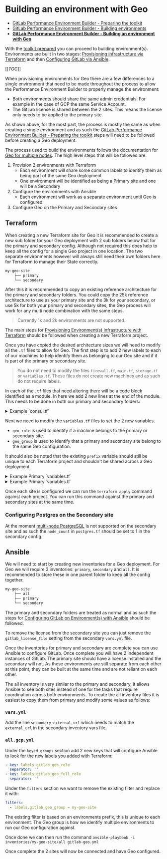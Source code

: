 # Building an environment with Geo

* [GitLab Performance Environment Builder - Preparing the toolkit](prep_toolkit.md)
* [GitLab Performance Environment Builder - Building environments](building_environments.md)
* [**GitLab Performance Environment Builder - Building an environment with Geo**](building_geo_environments.md)

With the [toolkit prepared](prep_toolkit.md) you can proceed to building environment(s). Environments are built in two stages: [Provisioning infrastructure via Terraform](#provisioning-environments-infrastructure-with-terraform) and then [Configuring GitLab via Ansible](#configuring-gitlab-on-environments-with-ansible).

[[_TOC_]]

When provisioning environments for Geo there are a few differences to a single environment that need to be made throughout the process to allow the Performance Environment Builder to properly manage the environment:

* Both environments should share the same admin credentials. For example in the case of GCP the same Service Account.
* The GitLab license is shared between the 2 sites. This means the license only needs to be applied to the primary site.

As shown above, for the most part, the process is mostly the same as when creating a single environment and as such the [GitLab Performance Environment Builder - Preparing the toolkit](https://gitlab.com/gitlab-org/quality/performance-environment-builder/-/blob/master/docs/prep_toolkit.md) steps will need to be followed before creating a Geo deployment.

The process used to build the environments follows the documentation for [Geo for multiple nodes](https://docs.gitlab.com/ee/administration/geo/replication/multiple_servers.html). The high level steps that will be followed are:

1. Provision 2 environments with Terraform
    * Each environment will share some common labels to identify them as being part of the same Geo deployment
    * One environment will be identified as being a Primary site and one will be a Secondary
1. Configure the environments with Ansible
    * Each environment will work as a separate environment until Geo is configured
1. Configure Geo on the Primary and Secondary sites

## Terraform

When creating a new Terraform site for Geo it is recommended to create a new sub folder for your Geo deployment with 2 sub folders below that for the primary and secondary config. Although not required this does help to keep all the config for a single Geo project in one location. The two separate environments however will always still need their own folders here for Terraform to manage their State correctly.

```bash
my-geo-site
    ├── primary
    └── secondary
```

After this it is recommended to copy an existing reference architecture for the primary and secondary folders. You could copy the 25k reference architecture to use as your primary site and the 3k for your secondary, or use 5k for both your primary and secondary sites, the Geo process will work for any multi node combination with the same steps.

>Currently 1k and 2k environments are not supported.

The main steps for [Provisioning Environment(s) Infrastructure with Terraform](https://gitlab.com/gitlab-org/quality/performance-environment-builder/-/blob/master/docs/building_environments.md#provisioning-environments-infrastructure-with-terraform) should be followed when creating a new Terraform project.

Once you have copied the desired architecture sizes we will need to modify all the `.tf` files to allow for Geo. The first step is to add 2 new labels to each of our machines to help identify them as belonging to our Geo site and if it is part of the primary or secondary site.

> You do not need to modify the files `firewall.tf`, `main.tf`, `storage.tf` or `variables.tf`. These files do not create new machines and as such do not require labels.

In each of the `.tf` files that need altering there will be a code block identified as a module. In here we add 2 new lines at the end of the module. This needs to be done in both our primary and secondary folders:
<details>
  <summary>Example `consul.tf`</summary>

```terraform
  module "consul" {
    source = "../../modules/gitlab_gcp_instance"

    prefix = "${var.prefix}"
    node_type = "consul"
    node_count = 3

    geo_role = "${var.geo_role}"
    geo_group = "${var.geo_group}"

    machine_type = "n1-highcpu-2"
    machine_image = "${var.machine_image}"
  }

  output "consul" {
    value = module.consul
  }
```

</details>

Next we need to modify the `variables.tf` files to set the 2 new variables.

* `geo_role` is used to identify if a machine belongs to the primary or secondary site.
* `geo_group` is used to identify that a primary and secondary site belong to the same Geo configuration.

It should also be noted that the existing `prefix` variable should still be unique to each Terraform project and shouldn't be shared across a Geo deployment.

<details>
  <summary>Example Primary `variables.tf`</summary>

  ```terraform
    variable "project" {
      default = "<Project ID>"
    }

    variable "credentials_file" {
      default = "<Credentials>"
    }

    variable "region" {
      default = "us-east1"
    }

    variable "zone" {
      default = "us-east1-c"
    }

    variable "prefix" {
      default = "my-10k-environment"
    }

    variable "machine_image" {
      default = "ubuntu-1804-lts"
    }

    variable "external_ip" {
      default = "<external ip>"
    }

    variable "geo_role" {
      default = "geo-primary"
    }

    variable "geo_group" {
      default = "my-geo-site"
    }
  ```

</details>

<details>
  <summary>Example Primary `variables.tf`</summary>

  ```terraform
    variable "project" {
      default = "<Project ID>"
    }

    variable "credentials_file" {
      default = "<Credentials>"
    }

    variable "region" {
      default = "europe-west4"
    }

    variable "zone" {
      default = "europe-west4-a"
    }

    variable "prefix" {
      default = "my-3k-environment"
    }

    variable "machine_image" {
      default = "ubuntu-1804-lts"
    }

    variable "external_ip" {
      default = "<external ip>"
    }

    variable "geo_role" {
      default = "geo-secondary"
    }

    variable "geo_group" {
      default = "my-geo-site"
    }
  ```

</details>

Once each site is configured we can run the `terraform apply` command against each project. You can run this command against the primary and secondary sites at the same time.

### Configuring Postgres on the Secondary site

At the moment [multi-node PostgreSQL](https://docs.gitlab.com/ee/administration/geo/replication/multiple_servers.html#step-2-configure-the-main-read-only-replica-postgresql-database-on-the-secondary-node) is not supported on the secondary site and as such the `node_count` in `postgres.tf` should be set to 1 in the secondary config.

## Ansible

We will need to start by creating new inventories for a Geo deployment. For Geo we will require 3 inventories: `primary`, `secondary` and `all`. It is recommended to store these in one parent folder to keep all the config together.

```bash
my-geo-site
    ├── all
    ├── primary
    └── secondary
```

The primary and secondary folders are treated as normal and as such the steps for [Configuring GitLab on Environment(s) with Ansible](https://gitlab.com/gitlab-org/quality/performance-environment-builder/-/blob/master/docs/building_environments.md#configuring-gitlab-on-environments-with-ansible) should be followed.

To remove the license from the secondary site you can just remove the `gitlab_license_file` setting from the secondary `vars.yml` file.

Once the inventories for primary and secondary are complete you can use Ansible to configure GitLab. Once complete you will have 2 independent instances of GitLab. The primary site should have a license installed and the secondary will not.
As these environments are still separate from each other at this point, they can be built at the same time and are not reliant on each other.

The all inventory is very similar to the primary and secondary, it allows Ansible to see both sites instead of one for the tasks that require coordination across both environments. To create the all inventory files it is easiest to copy them from primary and modify some values as follows:

### `vars.yml`

Add the line `secondary_external_url` which needs to match the `external_url` in the secondary inventory vars file.

### `all.gcp.yml`

Under the `keyed_groups` section add 2 new keys that will configure Ansible to look for the new labels you added with Terraform:

```yaml
- key: labels.gitlab_geo_role
  separator: ''
- key: labels.gitlab_geo_full_role
  separator: ''
```

Under the `filters` section we want to remove the existing filter and replace it with:

```yaml
filters:
  - labels.gitlab_geo_group = my-geo-site
```

The existing filter is based on an environments prefix, this is unique to each environment. The Geo group is how we identify multiple environments to run our Geo configuration against.

Once done we can then run the command
`ansible-playbook -i inventories/my-geo-site/all gitlab-geo.yml`

Once complete the 2 sites will now be connected and have Geo configured.
